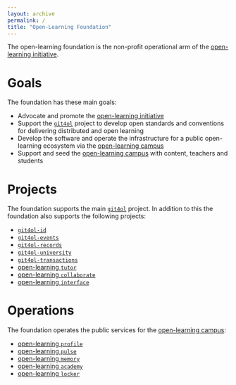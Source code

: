 ```yaml
---
layout: archive
permalink: /
title: "Open-Learning Foundation"
---
```

The open-learning foundation is the non-profit operational arm of the [open-learning initiative](/).

# Goals

The foundation has these main goals:

- Advocate and promote the [open-learning initiative](http://open-learning.org/)
- Support the [`git4ol`](//github.com/open-learning/git4ol) project to develop open standards and conventions for delivering distributed and open learning
- Develop the software and operate the infrastructure for a public open-learning ecosystem via the [open-learning campus](//github.com/open-learning/campus)
- Support and seed the [open-learning campus](//github.com/open-learning/campus) with content, teachers and students

# Projects

The foundation supports the main [`git4ol`](//github.com/open-learning/git4ol) project. In addition to this the foundation also supports the following projects:

- [`git4ol-id`](//github.com/open-learning/git4ol-id)
- [`git4ol-events`](//github.com/open-learning/git4ol-events)
- [`git4ol-records`](//github.com/open-learning/git4ol-records)
- [`git4ol-university`](//github.com/open-learning/git4ol-university)
- [`git4ol-transactions`](//github.com/open-learning/git4ol-transactions)
- [open-learning `tutor`](//github.com/open-learning/tutor)
- [open-learning `collaborate`](//github.com/open-learning/collaborate)
- [open-learning `interface`](//github.com/open-learning/interface)

# Operations

The foundation operates the public services for the [open-learning campus](//github.com/open-learning/campus):

- [open-learning `profile`](//github.com/open-learning/profile)
- [open-learning `pulse`](//github.com/open-learning/pulse)
- [open-learning `memory`](//github.com/open-learning/memory)
- [open-learning `academy`](//github.com/open-learning/academy)
- [open-learning `locker`](//github.com/open-learning/locker)
